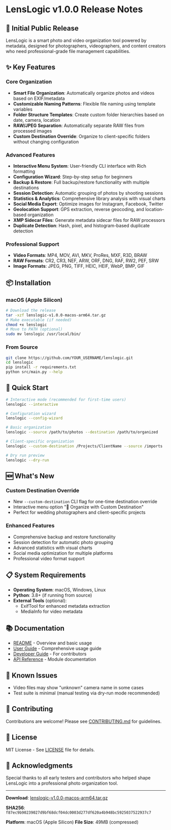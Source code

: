 # LensLogic v1.0.0 Release Notes

## 🎉 Initial Public Release

LensLogic is a smart photo and video organization tool powered by metadata, designed for photographers, videographers, and content creators who need professional-grade file management capabilities.

## ✨ Key Features

### Core Organization
- **Smart File Organization**: Automatically organize photos and videos based on EXIF/metadata
- **Customizable Naming Patterns**: Flexible file naming using template variables
- **Folder Structure Templates**: Create custom folder hierarchies based on date, camera, location
- **RAW/JPEG Separation**: Automatically separate RAW files from processed images
- **Custom Destination Override**: Organize to client-specific folders without changing configuration

### Advanced Features
- **Interactive Menu System**: User-friendly CLI interface with Rich formatting
- **Configuration Wizard**: Step-by-step setup for beginners
- **Backup & Restore**: Full backup/restore functionality with multiple destinations
- **Session Detection**: Automatic grouping of photos by shooting sessions
- **Statistics & Analytics**: Comprehensive library analysis with visual charts
- **Social Media Export**: Optimize images for Instagram, Facebook, Twitter
- **Geolocation Support**: GPS extraction, reverse geocoding, and location-based organization
- **XMP Sidecar Files**: Generate metadata sidecar files for RAW processors
- **Duplicate Detection**: Hash, pixel, and histogram-based duplicate detection

### Professional Support
- **Video Formats**: MP4, MOV, AVI, MKV, ProRes, MXF, R3D, BRAW
- **RAW Formats**: CR2, CR3, NEF, ARW, ORF, DNG, RAF, RW2, PEF, SRW
- **Image Formats**: JPEG, PNG, TIFF, HEIC, HEIF, WebP, BMP, GIF

## 📦 Installation

### macOS (Apple Silicon)
```bash
# Download the release
tar -xzf lenslogic-v1.0.0-macos-arm64.tar.gz
# Make executable (if needed)
chmod +x lenslogic
# Move to PATH (optional)
sudo mv lenslogic /usr/local/bin/
```

### From Source
```bash
git clone https://github.com/YOUR_USERNAME/lenslogic.git
cd lenslogic
pip install -r requirements.txt
python src/main.py --help
```

## 🚀 Quick Start

```bash
# Interactive mode (recommended for first-time users)
lenslogic --interactive

# Configuration wizard
lenslogic --config-wizard

# Basic organization
lenslogic --source /path/to/photos --destination /path/to/organized

# Client-specific organization
lenslogic --custom-destination /Projects/ClientName --source /imports

# Dry run preview
lenslogic --dry-run
```

## 🆕 What's New

### Custom Destination Override
- New `--custom-destination` CLI flag for one-time destination override
- Interactive menu option "🎯 Organize with Custom Destination"
- Perfect for wedding photographers and client-specific projects

### Enhanced Features
- Comprehensive backup and restore functionality
- Session detection for automatic photo grouping
- Advanced statistics with visual charts
- Social media optimization for multiple platforms
- Professional video format support

## 📋 System Requirements

- **Operating System**: macOS, Windows, Linux
- **Python**: 3.8+ (if running from source)
- **External Tools** (optional):
  - ExifTool for enhanced metadata extraction
  - MediaInfo for video metadata

## 📚 Documentation

- [README](README.md) - Overview and basic usage
- [User Guide](USER_GUIDE.md) - Comprehensive usage guide
- [Developer Guide](DEVELOPER_GUIDE.md) - For contributors
- [API Reference](API_REFERENCE.md) - Module documentation

## 🐛 Known Issues

- Video files may show "unknown" camera name in some cases
- Test suite is minimal (manual testing via dry-run mode recommended)

## 🤝 Contributing

Contributions are welcome! Please see [CONTRIBUTING.md](CONTRIBUTING.md) for guidelines.

## 📄 License

MIT License - See [LICENSE](LICENSE) file for details.

## 🙏 Acknowledgments

Special thanks to all early testers and contributors who helped shape LensLogic into a professional photo organization tool.

---

**Download**: [lenslogic-v1.0.0-macos-arm64.tar.gz](#)

**SHA256**: `f87ec9b90239027d9bf68dcf04dc0003d277df620a4b948bc5925037522937c7`

**Platform**: macOS (Apple Silicon)
**File Size**: 49MB (compressed)